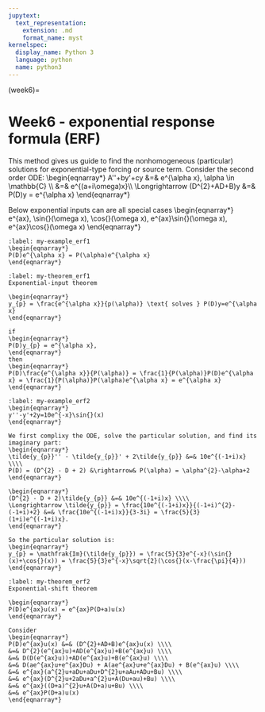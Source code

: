 ```yaml
---
jupytext:
  text_representation:
    extension: .md
    format_name: myst
kernelspec:
  display_name: Python 3
  language: python
  name: python3
---
```


(week6)=

# Week6 - exponential response formula (ERF)
This method gives us guide to find the nonhomogeneous (particular) solutions for exponential-type forcing or source term.
Consider the second order ODE:
\begin{eqnarray*}
A''+by'+cy &=& e^{\alpha x}, \alpha \in \mathbb{C} \\\\
&=& e^{(a+i\omega)x}\\\\
\Longrightarrow (D^{2}+AD+B)y &=& P(D)y = e^{\alpha x}
\end{eqnarray*}

Below exponential inputs can are all special cases
\begin{eqnarray*}
e^{ax}, \sin{}(\omega x), \cos{}(\omega x), e^{ax}\sin{}(\omega x), e^{ax}\cos{}(\omega x)
\end{eqnarray*}


````{prf:example}
:label: my-example_erf1
\begin{eqnarray*}
P(D)e^{\alpha x} = P(\alpha)e^{\alpha x}
\end{eqnarray*}
````

````{prf:theorem}
:label: my-theorem_erf1
Exponential-input theorem

\begin{eqnarray*}
y_{p} = \frac{e^{\alpha x}}{p(\alpha)} \text{ solves } P(D)y=e^{\alpha x}
\end{eqnarray*}
````

````{prf:proof}
if 
\begin{eqnarray*}
P(D)y_{p} = e^{\alpha x},
\end{eqnarray*}
then
\begin{eqnarray*}
P(D)\frac{e^{\alpha x}}{P(\alpha)} = \frac{1}{P(\alpha)}P(D)e^{\alpha x} = \frac{1}{P(\alpha)}P(\alpha)e^{\alpha x} = e^{\alpha x}
\end{eqnarray*}

````

````{prf:example}
:label: my-example_erf2
\begin{eqnarray*}
y''-y'+2y=10e^{-x}\sin{}(x)
\end{eqnarray*}

We first complixy the ODE, solve the particular solution, and find its imaginary part:
\begin{eqnarray*}
\tilde{y_{p}}'' - \tilde{y_{p}}' + 2\tilde{y_{p}} &=& 10e^{(-1+i)x} \\\\
P(D) = (D^{2} - D + 2) &\rightarrow& P(\alpha) = \alpha^{2}-\alpha+2
\end{eqnarray*}

\begin{eqnarray*}
(D^{2} - D + 2)\tilde{y_{p}} &=& 10e^{(-1+i)x} \\\\
\Longrightarrow \tilde{y_{p}} = \frac{10e^{(-1+i)x}}{(-1+i)^{2}-(-1+i)+2} &=& \frac{10e^{(-1+i)x}}{3-3i} = \frac{5}{3}(1+i)e^{(-1+i)x}.
\end{eqnarray*}

So the particular solution is:
\begin{eqnarray*}
y_{p} = \mathfrak{Im}(\tilde{y_{p}}) = \frac{5}{3}e^{-x}(\sin{}(x)+\cos{}(x)) = \frac{5}{3}e^{-x}\sqrt{2}(\cos{}(x-\frac{\pi}{4}))
\end{eqnarray*}

````

````{prf:theorem}
:label: my-theorem_erf2
Exponential-shift theorem

\begin{eqnarray*}
P(D)e^{ax}u(x) = e^{ax}P(D+a)u(x)
\end{eqnarray*}
````

````{prf:proof}
Consider
\begin{eqnarray*}
P(D)e^{ax}u(x) &=& (D^{2}+AD+B)e^{ax}u(x) \\\\
&=& D^{2}(e^{ax}u)+AD(e^{ax}u)+B(e^{ax}u) \\\\
&=& D(D(e^{ax}u))+AD(e^{ax}u)+B(e^{ax}u) \\\\
&=& D(ae^{ax}u+e^{ax}Du) + A(ae^{ax}u+e^{ax}Du) + B(e^{ax}u) \\\\
&=& e^{ax}(a^{2}u+aDu+aDu+D^{2}u+aAu+ADu+Bu) \\\\
&=& e^{ax}(D^{2}u+2aDu+a^{2}u+A(Du+au)+Bu) \\\\
&=& e^{ax}((D+a)^{2}u+A(D+a)u+Bu) \\\\
&=& e^{ax}P(D+a)u(x)
\end{eqnarray*}

````












